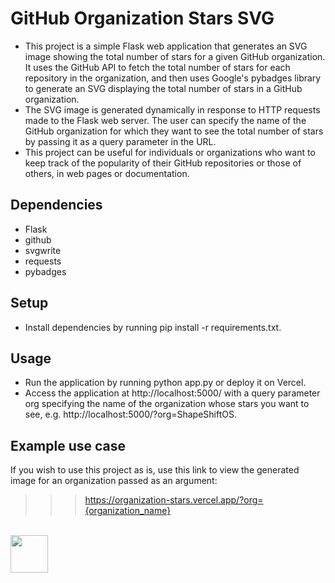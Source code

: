 # GitHub Organization Stars SVG
- This project is a simple Flask web application that generates an SVG image showing the total number of stars for a given GitHub organization. It uses the GitHub API to fetch the total number of stars for each repository in the organization, and then uses Google's pybadges library to generate an SVG displaying the total number of stars in a GitHub organization.
- The SVG image is generated dynamically in response to HTTP requests made to the Flask web server. The user can specify the name of the GitHub organization for which they want to see the total number of stars by passing it as a query parameter in the URL.
- This project can be useful for individuals or organizations who want to keep track of the popularity of their GitHub repositories or those of others, in web pages or documentation.
## Dependencies
- Flask
- github
- svgwrite
- requests
- pybadges
## Setup
- Install dependencies by running pip install -r requirements.txt.
## Usage
- Run the application by running python app.py or deploy it on Vercel.
- Access the application at http://localhost:5000/ with a query parameter org specifying the name of the organization whose stars you want to see, e.g. http://localhost:5000/?org=ShapeShiftOS.

## Example use case
If you wish to use this project as is, use this link to view the generated image for an organization passed as an argument:
>>> https://organization-stars.vercel.app/?org={organization_name}

   <br>
    <img height="60em" src="https://organization-stars.vercel.app/?org=ShapeShiftOS" />
   </br>
